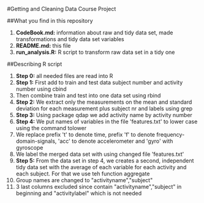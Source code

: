#Getting and Cleaning Data Course Project


##What you find in this repository

 
1. **CodeBook.md:** information about raw and tidy data set, made transformations and tidy data set variables 
2.  **README.md:** this file
3. **run_analysis.R:** R script to transform raw data set in a tidy one


##Describing R script

1. **Step 0:** all needed files are read into R
2. **Step 1:** First add to train and test data subject number and activity number using cbind
3. Then combine train and test into one data set using rbind
4. **Step 2:**  We extract only the measurements on the mean and standard deviation for each measurement
plus  subject nr and labels using grep
5. **Step 3:** Using package qdap we add activity name by activity number 
6. **Step 4:** We put names of variables in the file 'features.txt' to lower case using the command tolower
7. We replace prefix 't' to denote time, prefix 'f' to denote frequency-domain-signals, 'acc' to denote accelerometer and 'gyro' with gyroscope 
8. We label the merged data set with using changed file 'features.txt'
9. **Step 5:** From the data set in step 4, we creates a second, independent tidy data set with the average of each variable for each activity and each subject. For that we use teh function aggregate
10. Group names are changed to "activityname","subject"
11. 3 last columns excluded since contain "activityname","subject" in beginning and  "activitylabel" which is not needed
